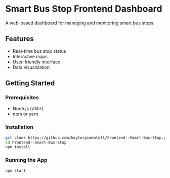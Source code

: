# Smart Bus Stop Frontend Dashboard

A web-based dashboard for managing and monitoring smart bus stops.

## Features

- Real-time bus stop status
- Interactive maps
- User-friendly interface
- Data visualization

## Getting Started

### Prerequisites

- Node.js (v14+)
- npm or yarn

### Installation

```bash
git clone https://github.com/heytorpimentell/Frontend--Smart-Bus-Stop.git
cd Frontend--Smart-Bus-Stop
npm install
```

### Running the App

```bash
npm start
```

